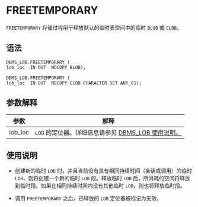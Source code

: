 FREETEMPORARY 
==================================

`FREETEMPORARY` 存储过程用于释放默认的临时表空间中的临时 `BLOB` 或 `CLOB`。

语法 
-----------------------

```unknow
DBMS_LOB.FREETEMPORARY (
lob_loc  IN OUT  NOCOPY BLOB);

DBMS_LOB.FREETEMPORARY (
lob_loc  IN OUT  NOCOPY CLOB CHARACTER SET ANY_CS);
```



参数解释 
-------------------------



|   参数    |                                    解释                                    |
|---------|--------------------------------------------------------------------------|
| lob_loc | `LOB` 的定位器。详细信息请参见 [DBMS_LOB 使用说明。](/zh-CN/9.pl-reference/13.pl-system-package/8.DBMS_LOB/1.dbms_lob-overview.md) |



使用说明 
-------------------------

* 创建新的临时 `LOB` 时，并且当前没有具有相同持续时间（会话或调用）的临时 `LOB`，则将创建一个新的临时 `LOB` 段。释放临时 `LOB` 后，所消耗的空间将释放到临时段。如果在相同持续时间内没有其他临时 `LOB`，则也将释放临时段。

  

* 调用 `FREETEMPORARY` 之后，已释放的 `LOB` 定位器被标记为无效。

  



